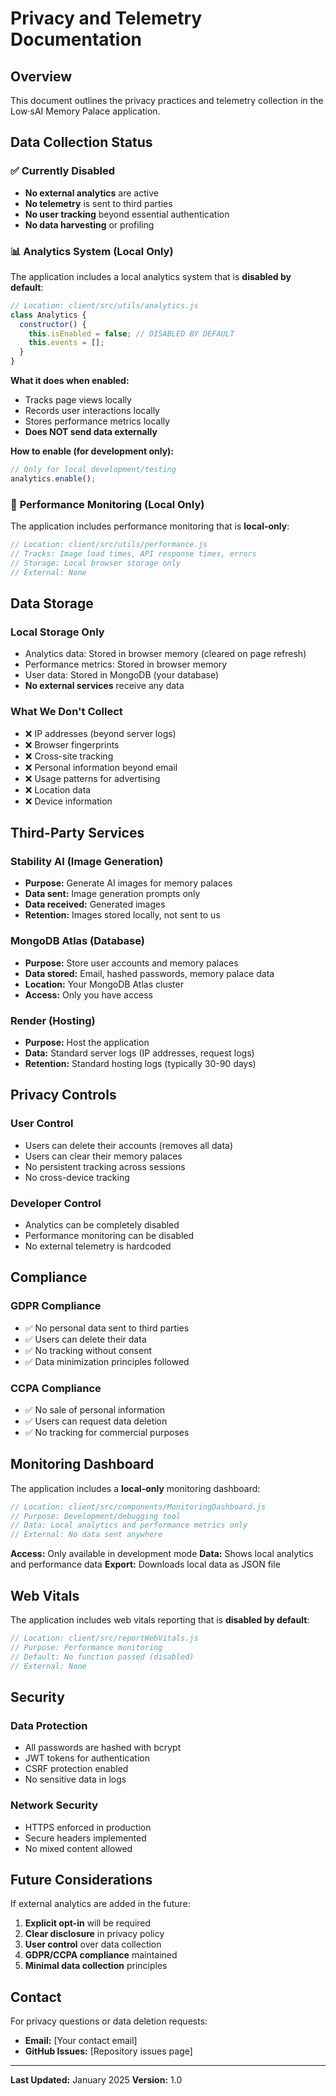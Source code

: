# Privacy and Telemetry Documentation

## Overview

This document outlines the privacy practices and telemetry collection in the Low·sAI Memory Palace application.

## Data Collection Status

### ✅ **Currently Disabled**
- **No external analytics** are active
- **No telemetry** is sent to third parties
- **No user tracking** beyond essential authentication
- **No data harvesting** or profiling

### 📊 **Analytics System (Local Only)**

The application includes a local analytics system that is **disabled by default**:

```javascript
// Location: client/src/utils/analytics.js
class Analytics {
  constructor() {
    this.isEnabled = false; // DISABLED BY DEFAULT
    this.events = [];
  }
}
```

**What it does when enabled:**
- Tracks page views locally
- Records user interactions locally
- Stores performance metrics locally
- **Does NOT send data externally**

**How to enable (for development only):**
```javascript
// Only for local development/testing
analytics.enable();
```

### 🔧 **Performance Monitoring (Local Only)**

The application includes performance monitoring that is **local-only**:

```javascript
// Location: client/src/utils/performance.js
// Tracks: Image load times, API response times, errors
// Storage: Local browser storage only
// External: None
```

## Data Storage

### **Local Storage Only**
- Analytics data: Stored in browser memory (cleared on page refresh)
- Performance metrics: Stored in browser memory
- User data: Stored in MongoDB (your database)
- **No external services** receive any data

### **What We Don't Collect**
- ❌ IP addresses (beyond server logs)
- ❌ Browser fingerprints
- ❌ Cross-site tracking
- ❌ Personal information beyond email
- ❌ Usage patterns for advertising
- ❌ Location data
- ❌ Device information

## Third-Party Services

### **Stability AI (Image Generation)**
- **Purpose:** Generate AI images for memory palaces
- **Data sent:** Image generation prompts only
- **Data received:** Generated images
- **Retention:** Images stored locally, not sent to us

### **MongoDB Atlas (Database)**
- **Purpose:** Store user accounts and memory palaces
- **Data stored:** Email, hashed passwords, memory palace data
- **Location:** Your MongoDB Atlas cluster
- **Access:** Only you have access

### **Render (Hosting)**
- **Purpose:** Host the application
- **Data:** Standard server logs (IP addresses, request logs)
- **Retention:** Standard hosting logs (typically 30-90 days)

## Privacy Controls

### **User Control**
- Users can delete their accounts (removes all data)
- Users can clear their memory palaces
- No persistent tracking across sessions
- No cross-device tracking

### **Developer Control**
- Analytics can be completely disabled
- Performance monitoring can be disabled
- No external telemetry is hardcoded

## Compliance

### **GDPR Compliance**
- ✅ No personal data sent to third parties
- ✅ Users can delete their data
- ✅ No tracking without consent
- ✅ Data minimization principles followed

### **CCPA Compliance**
- ✅ No sale of personal information
- ✅ Users can request data deletion
- ✅ No tracking for commercial purposes

## Monitoring Dashboard

The application includes a **local-only** monitoring dashboard:

```javascript
// Location: client/src/components/MonitoringDashboard.js
// Purpose: Development/debugging tool
// Data: Local analytics and performance metrics only
// External: No data sent anywhere
```

**Access:** Only available in development mode
**Data:** Shows local analytics and performance data
**Export:** Downloads local data as JSON file

## Web Vitals

The application includes web vitals reporting that is **disabled by default**:

```javascript
// Location: client/src/reportWebVitals.js
// Purpose: Performance monitoring
// Default: No function passed (disabled)
// External: None
```

## Security

### **Data Protection**
- All passwords are hashed with bcrypt
- JWT tokens for authentication
- CSRF protection enabled
- No sensitive data in logs

### **Network Security**
- HTTPS enforced in production
- Secure headers implemented
- No mixed content allowed

## Future Considerations

If external analytics are added in the future:

1. **Explicit opt-in** will be required
2. **Clear disclosure** in privacy policy
3. **User control** over data collection
4. **GDPR/CCPA compliance** maintained
5. **Minimal data collection** principles

## Contact

For privacy questions or data deletion requests:
- **Email:** [Your contact email]
- **GitHub Issues:** [Repository issues page]

---

**Last Updated:** January 2025
**Version:** 1.0
